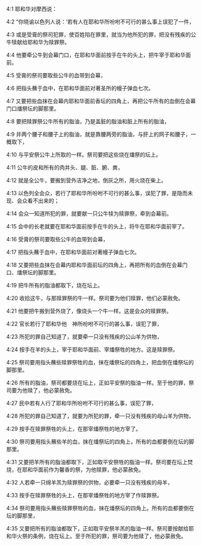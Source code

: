 <a id="1"></a>4:1  耶和华对摩西说：  

<a id="2"></a>4:2  “你晓谕以色列人说：‘若有人在耶和华所吩咐不可行的甚么事上误犯了一件，  

<a id="3"></a>4:3  或是受膏的祭司犯罪，使百姓陷在罪里，就当为他所犯的罪，把没有残疾的公牛犊献给耶和华为赎罪祭。  

<a id="4"></a>4:4  他要牵公牛到会幕门口，在耶和华面前按手在牛的头上，把牛宰于耶和华面前。  

<a id="5"></a>4:5  受膏的祭司要取些公牛的血带到会幕，  

<a id="6"></a>4:6  把指头蘸于血中，在耶和华面前对著圣所的幔子弹血七次。  

<a id="7"></a>4:7  又要把些血抹在会幕内耶和华面前香坛的四角上，再把公牛所有的血倒在会幕门口燔祭坛的脚那里。  

<a id="8"></a>4:8  要把赎罪祭公牛所有的脂油，乃是盖脏的脂油和脏上所有的脂油，  

<a id="9"></a>4:9  并两个腰子和腰子上的脂油，就是靠腰两旁的脂油，与肝上的网子和腰子，一概取下，  

<a id="10"></a>4:10  与平安祭公牛上所取的一样。祭司要把这些烧在燔祭的坛上。  

<a id="11"></a>4:11  公牛的皮和所有的肉并头、腿、脏、腑、粪，  

<a id="12"></a>4:12  就是全公牛，要搬到营外洁净之地，倒灰之所，用火烧在柴上。  

<a id="13"></a>4:13  以色列全会众，若行了耶和华所吩咐不可行的甚么事，误犯了罪，是隐而未现、会众看不出来的；  

<a id="14"></a>4:14  会众一知道所犯的罪，就要献一只公牛犊为赎罪祭，牵到会幕前。  

<a id="15"></a>4:15  会中的长老就要在耶和华面前按手在牛的头上，将牛在耶和华面前宰了。  

<a id="16"></a>4:16  受膏的祭司要取些公牛的血带到会幕，  

<a id="17"></a>4:17  把指头蘸于血中，在耶和华面前对著幔子弹血七次。  

<a id="18"></a>4:18  又要把些血抹在会幕内耶和华面前坛的四角上，再把所有的血倒在会幕门口、燔祭坛的脚那里。  

<a id="19"></a>4:19  把牛所有的脂油都取下，烧在坛上。  

<a id="20"></a>4:20  收拾这牛，与那赎罪祭的牛一样。祭司要为他们赎罪，他们必蒙赦免。  

<a id="21"></a>4:21  他要把牛搬到营外烧了，像烧头一个牛一样。这是会众的赎罪祭。  

<a id="22"></a>4:22  官长若行了耶和华他　神所吩咐不可行的甚么事，误犯了罪，  

<a id="23"></a>4:23  所犯的罪自己知道了，就要牵一只没有残疾的公山羊为供物，  

<a id="24"></a>4:24  按手在羊的头上，宰于耶和华面前、宰燔祭牲的地方。这是赎罪祭。  

<a id="25"></a>4:25  祭司要用指头蘸些赎罪祭牲的血，抹在燔祭坛的四角上，把血倒在燔祭坛的脚那里。  

<a id="26"></a>4:26  所有的脂油，祭司都要烧在坛上，正如平安祭的脂油一样。至于他的罪，祭司要为他赎了，他必蒙赦免。  

<a id="27"></a>4:27  民中若有人行了耶和华所吩咐不可行的甚么事，误犯了罪，  

<a id="28"></a>4:28  所犯的罪自己知道了，就要为所犯的罪，牵一只没有残疾的母山羊为供物，  

<a id="29"></a>4:29  按手在赎罪祭牲的头上，在那宰燔祭牲的地方宰了。  

<a id="30"></a>4:30  祭司要用指头蘸些羊的血，抹在燔祭坛的四角上，所有的血都要倒在坛的脚那里。  

<a id="31"></a>4:31  又要把羊所有的脂油都取下，正如取平安祭牲的脂油一样。祭司要在坛上焚烧，在耶和华面前作为馨香的祭，为他赎罪，他必蒙赦免。  

<a id="32"></a>4:32  人若牵一只绵羊羔为赎罪祭的供物，必要牵一只没有残疾的母羊，  

<a id="33"></a>4:33  按手在赎罪祭牲的头上，在那宰燔祭牲的地方宰了作赎罪祭。  

<a id="34"></a>4:34  祭司要用指头蘸些赎罪祭牲的血，抹在燔祭坛的四角上。所有的血都要倒在坛的脚那里，  

<a id="35"></a>4:35  又要把所有的脂油都取下，正如取平安祭羊羔的脂油一样。祭司要按献给耶和华火祭的条例，烧在坛上。至于所犯的罪，祭司要为他赎了，他必蒙赦免。  
